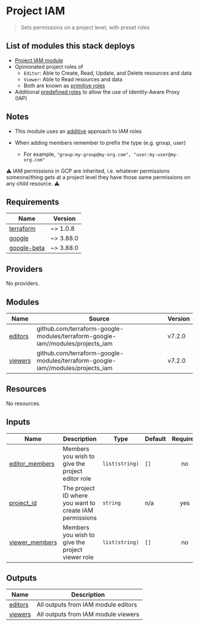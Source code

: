 # Project IAM

> Sets permissions on a project level, with preset roles

## List of modules this stack deploys

- [Project IAM
  module](https://github.com/terraform-google-modules/terraform-google-iam/tree/master/modules/projects_iam)
- Opinionated project roles of
  - `Editor`: Able to Create, Read, Update, and Delete resources and data
  - `Viewer`: Able to Read resources and data
  - Both are known as [primitive
    roles](https://cloud.google.com/iam/docs/understanding-roles#primitive_role_definitions)
- Additional [predefined
  roles](https://cloud.google.com/iam/docs/understanding-roles#cloud-iap-roles)
  to allow the use of Identity-Aware Proxy (IAP)

## Notes

- This module uses an
  [additive](https://github.com/terraform-google-modules/terraform-google-iam#additive-and-authoritative-modes)
  approach to IAM roles

- When adding members remember to prefix the type (e.g. group, user)
  - For example, `"group:my-group@my-org.com", "user:my-user@my-org.com"`

:warning: IAM permissions in GCP are inherited, i.e. whatever permissions
someone/thing gets at a project level they have those same permissions on any
child resource. :warning:

<!-- markdownlint-disable -->
<!-- BEGINNING OF PRE-COMMIT-TERRAFORM DOCS HOOK -->
## Requirements

| Name | Version |
|------|---------|
| <a name="requirement_terraform"></a> [terraform](#requirement\_terraform) | ~> 1.0.8 |
| <a name="requirement_google"></a> [google](#requirement\_google) | ~> 3.88.0 |
| <a name="requirement_google-beta"></a> [google-beta](#requirement\_google-beta) | ~> 3.88.0 |

## Providers

No providers.

## Modules

| Name | Source | Version |
|------|--------|---------|
| <a name="module_editors"></a> [editors](#module\_editors) | github.com/terraform-google-modules/terraform-google-iam//modules/projects_iam | v7.2.0 |
| <a name="module_viewers"></a> [viewers](#module\_viewers) | github.com/terraform-google-modules/terraform-google-iam//modules/projects_iam | v7.2.0 |

## Resources

No resources.

## Inputs

| Name | Description | Type | Default | Required |
|------|-------------|------|---------|:--------:|
| <a name="input_editor_members"></a> [editor\_members](#input\_editor\_members) | Members you wish to give the project editor role | `list(string)` | `[]` | no |
| <a name="input_project_id"></a> [project\_id](#input\_project\_id) | The project ID where you want to create IAM permissions | `string` | n/a | yes |
| <a name="input_viewer_members"></a> [viewer\_members](#input\_viewer\_members) | Members you wish to give the project viewer role | `list(string)` | `[]` | no |

## Outputs

| Name | Description |
|------|-------------|
| <a name="output_editors"></a> [editors](#output\_editors) | All outputs from IAM module editors |
| <a name="output_viewers"></a> [viewers](#output\_viewers) | All outputs from IAM module viewers |
<!-- END OF PRE-COMMIT-TERRAFORM DOCS HOOK -->
